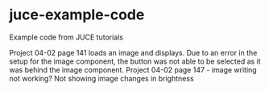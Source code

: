 # juce-example-code
Example code from JUCE tutorials


Project 04-02 page 141 loads an image and displays. Due to an error in the setup for the image component, the button 
was not able to be selected as it was behind the image component.
Project 04-02 page 147 -  image writing not working? Not showing image changes in brightness

